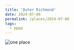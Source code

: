 ```yaml
---
title: 'Outer Richmond'
date: 2024-07-06
permalink: /places/2024-07-08
tags:
  - pppp
---
```


![one place](https://glucklichrui.github.io/images/Outer_Richmond.jpg)
